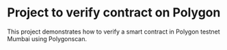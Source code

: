 # Project to verify contract on Polygon

This project demonstrates how to verify a smart contract in Polygon testnet Mumbai using Polygonscan.

